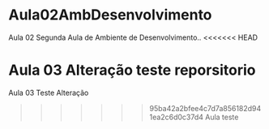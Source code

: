 # Aula02AmbDesenvolvimento
Aula 02
Segunda Aula de Ambiente de Desenvolvimento.. 
<<<<<<< HEAD

Aula 03 Alteração teste reporsitorio
=======
Aula 03 Teste Alteração
>>>>>>> 95ba42a2bfee4c7d7a856182d941ea2c6d0c37d4
Aula teste 